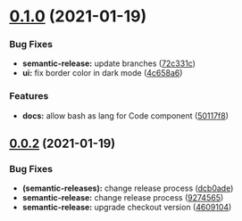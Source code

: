 # [0.1.0](https://github.com/usezephyr/vue-zephyr/compare/v0.0.2...v0.1.0) (2021-01-19)


### Bug Fixes

* **semantic-release:** update branches ([72c331c](https://github.com/usezephyr/vue-zephyr/commit/72c331c2ac9be7504927d0d355b5269533a252a2))
* **ui:** fix border color in dark mode ([4c658a6](https://github.com/usezephyr/vue-zephyr/commit/4c658a6b7118a48ebb1613ad93e1840eee59adf7))


### Features

* **docs:** allow bash as lang for Code component ([50117f8](https://github.com/usezephyr/vue-zephyr/commit/50117f831642f11f3aa9717a1ae7a02f4f45a5a1))

## [0.0.2](https://github.com/usezephyr/vue-zephyr/compare/v0.0.1...v0.0.2) (2021-01-19)


### Bug Fixes

* **(semantic-releases):** change release process ([dcb0ade](https://github.com/usezephyr/vue-zephyr/commit/dcb0ade1c5b852105cfb172ab144baeaaa1387de))
* **semantic-release:** change release process ([9274565](https://github.com/usezephyr/vue-zephyr/commit/9274565c7fecbeb3d71882553b813665d0bdb6c2))
* **semantic-release:** upgrade checkout version ([4609104](https://github.com/usezephyr/vue-zephyr/commit/460910476bb1a842d8751d47b623eb7606bd3137))
